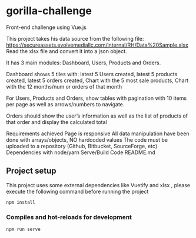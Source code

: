 # gorilla-challenge
Front-end challenge using Vue.js

This project takes his data source from the following file: https://secureassets.evolvemediallc.com/internal/RH/Data%20Sample.xlsx
Read the xlsx file and convert it into a json object.

It has 3 main modules: Dashboard, Users, Products and Orders.

Dashboard shows 5 tiles with:
  latest 5 Users created,
  latest 5 products created,
  latest 5 orders created,
  Chart with the 5 most sale products,
  Chart with the 12 months/num or orders of that month
  
For Users, Products and Orders, show tables with pagination with 10 items per page as well as arrows/numbers to navigate.

Orders should show the user’s information as well as the list of products of that order and display the calculated total

Requirements achieved
  Page is responsive
  All data manipulation have been done with arrays/objects, NO hardcoded values
  The code must be uploaded to a repository (Github, Bitbucket, SourceForge, etc) 
  Dependencies with node/yarn
  Serve/Build Code
  README.md

## Project setup
This project uses some external dependencies like Vuetify and xlsx , please execute the following command before running the project
```
npm install
```

### Compiles and hot-reloads for development
```
npm run serve
```

